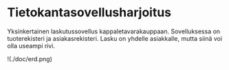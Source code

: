 # Tietokantasovellusharjoitus
Yksinkertainen laskutussovellus kappaletavarakauppaan. Sovelluksessa on tuoterekisteri ja asiakasrekisteri. Lasku on yhdelle asiakkalle, mutta siinä voi olla useampi rivi.

!(./doc/erd.png)